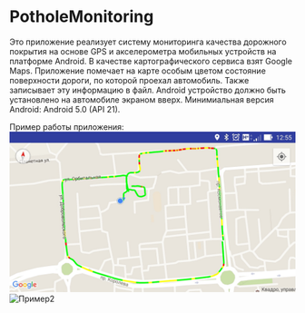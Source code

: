 # PotholeMonitoring
Это приложение реализует систему мониторинга качества дорожного покрытия на основе GPS и акселерометра мобильных устройств на платформе Android.
В качестве картографического сервиса взят Google Maps.
Приложение помечает на карте особым цветом состояние поверхности дороги, по которой проехал автомобиль. Также записывает эту информацию в файл.
Android устройство должно быть установлено на автомобиле экраном вверх.
Минимиальная версия Android: Android 5.0 (API 21).

Пример работы приложения:
![Пример1](https://github.com/dmitry2k/PotholeMonitoring/blob/master/samples/Screenshot_2016-06-13-12-55-46.jpg)
![Пример2](dmitry2k/PotholeMonitoring/blob/master/samples/Screenshot_2016-06-13-16-02-31.jpg)
